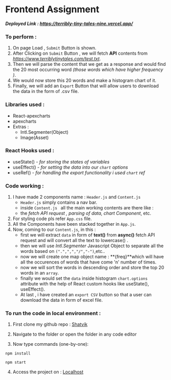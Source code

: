 # Frontend Assignment

**_Deployed Link : https://terribly-tiny-tales-nine.vercel.app/_**
### To perform :
1) On page Load , `Submit` Button is shown.
2) After Clicking on `Submit` Button , we will fetch **API** contents from
_https://www.terriblytinytales.com/test.txt_.
3) Then we will parse the content that we get as a response and would find the 20 most occurring word *(those words which have higher frequency )*.
4) We would now store this 20 words and make a histogram chart of it.
5) Finally, we will add an `Export` Button that will allow users to download the data in the form of .csv file.

### Libraries used :

 - React-apexcharts
 - apexcharts
 - Extras : 
	  - Intl.Segmenter(Object) 
	 - Image(Asset)
 
### React Hooks used : 
 - useState() - _for storing the states of variables_
 - useEffect() - _for setting the data into our `chart` options_
 - useRef() - _for handling the export functionality i used `chart` ref_

 ### Code working :
 
 1) I have made 2 components name : `Header.js` and `Content.js`
	 - `Header.js` simply contains a nav bar.
	 - inside `Content.js ` all the main working contents are there like :
	 - the _fetch API request , parsing of data, chart Component_, etc.
2) For styling code pls refer `App.css` file.
3) All the Components have been stacked together in `App.js`.
4) Now, coming to our `Content.js`, in this :
	-  first we will extract `data` in form of **text()** from **async()** fetch API request and will convert all the text to lowercase() .
	- then we will use _Intl.Segmenter_ Javascript Object to separate all the words based on `(".",",","/","-")`,etc..
	- now we will create one map object name :  **{freq}**which will have all the occurences of words that have come 'n' number of times.
	- now we will sort the words in descending order and store the top 20 words in an `array`.
	- finally we would set the `data` inside histogram `chart.options` attribute
	with the help of React custom hooks like useState(), useEffect().
	- At last , i have created an `export CSV` button so that a user can download the data in form of excel file.

### To run the code in local environment :

1) First clone my github repo : [Shatvik](https://github.com/shatvik/Terribly-Tiny-Tales)

2) Navigate to the folder or open the folder in any code editor

3) Now type commands (one-by-one):
```
npm install
```
```
npm start
```
4) Access the project on : [Localhost](http://localhost:3000/)
